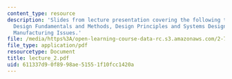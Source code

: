 ```yaml
---
content_type: resource
description: 'Slides from lecture presentation covering the following topics: MuSS
  Design Fundamentals and Methods, Design Principles and Systems Design, and MuSS
  Manufacturing Issues.'
file: /media/https%3A/open-learning-course-data-rc.s3.amazonaws.com/2-76-multi-scale-system-design-fall-2004/611337d90f8998ae51551f10fcc1420a_lecture_2.pdf
file_type: application/pdf
resourcetype: Document
title: lecture_2.pdf
uid: 611337d9-0f89-98ae-5155-1f10fcc1420a
---
```


